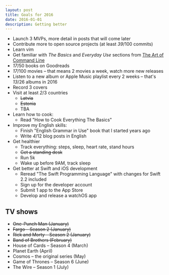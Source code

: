 ```yaml
---
layout: post
title: Goals for 2016
date: 2016-01-01
description: Getting better
---
```


- Launch 3 MVPs, more detail in posts that will come later
- Contribute more to open source projects (at least _39_/100 commits)
- Learn vim
- Get familiar with _The Basics_ and _Everyday Use_ sections from [The Art of Command Line](https://github.com/jlevy/the-art-of-command-line)
- _17_/50 books on Goodreads
- _17_/100 movies – that means 2 movies a week, watch more new releases
- Listen to a new album or Apple Music playlist every 2 weeks – that's _13_/26 albums in 2016
- Record 3 covers
- Visit at least _2_/3 countries
  - <del>Latvia</del>
  - <del>Estonia</del>
  - TBA
- Learn how to cook:
  - Read "How to Cook Everything The Basics"
- Improve my English skills:
  - Finish "English Grammar in Use" book that I started years ago
  - Write _4_/12 blog posts in English
- Get healthier
  - Track everything: steps, sleep, heart rate, stand hours
  - <del>Get a standing desk</del>
  - Run 5k
  - Wake up before 9AM, track sleep
- Get better at Swift and iOS development
  - Reread "The Swift Programming Language" with changes for Swift 2.2 included
  - Sign up for the developer account
  - Submit 1 app to the App Store
  - Develop and release a watchOS app


## TV shows
- <del>One-Punch Man (January)</del>
- <del>Fargo – Season 2 (January)</del>
- <del>Rick and Morty – Season 2 (January)</del>
- <del>Band of Brothers (February)</del>
- House of Cards – Season 4 (March)
- Planet Earth (April)
- Cosmos – the original series (May)
- Game of Thrones – Season 6 (June)
- The Wire – Season 1 (July)
